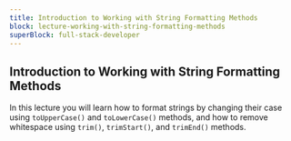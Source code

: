 ```yaml
---
title: Introduction to Working with String Formatting Methods
block: lecture-working-with-string-formatting-methods
superBlock: full-stack-developer
---
```


## Introduction to Working with String Formatting Methods

In this lecture you will learn how to format strings by changing their case using `toUpperCase()` and `toLowerCase()` methods, and how to remove whitespace using `trim()`, `trimStart()`, and `trimEnd()` methods.

